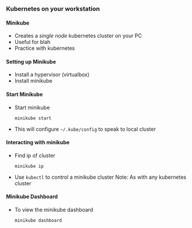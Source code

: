 ### Kubernetes on your workstation


#### Minikube
* Creates a _single node_ kubernetes cluster on your PC
* Useful for blah
* Practice with kubernetes


#### Setting up Minikube

* Install a hypervisor (virtualbox)
* Install minikube



#### Start Minikube
* Start minikube
   ```
   minikube start
   ```
* This will configure `~/.kube/config` to speak to local cluster


#### Interacting with minikube
* Find  ip of cluster
   ```
   minikube ip
   ```
* Use `kubectl` to control a minikube cluster
Note: As with any kubernetes cluster



#### Minikube Dashboard
* To view the minikube dashboard
   ```
   minikube dashboard
   ```

